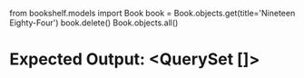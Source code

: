 from bookshelf.models import Book
book = Book.objects.get(title='Nineteen Eighty-Four')
book.delete()
Book.objects.all()
# Expected Output: <QuerySet []>

